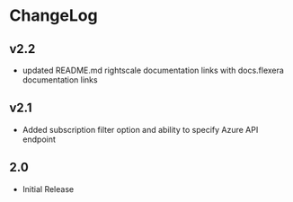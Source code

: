 # ChangeLog

## v2.2

- updated README.md rightscale documentation links with docs.flexera documentation links

## v2.1

- Added subscription filter option and ability to specify Azure API endpoint

## 2.0

- Initial Release
